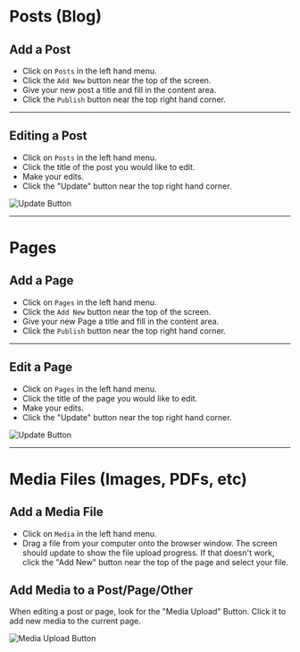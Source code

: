 # Posts (Blog)

## Add a Post

- Click on `Posts` in the left hand menu.
- Click the `Add New` button near the top of the screen.
- Give your new post a title and fill in the content area.
- Click the `Publish` button near the top right hand corner.

---

## Editing a Post

- Click on `Posts` in the left hand menu.
- Click the title of the post you would like to edit.
- Make your edits.
- Click the "Update" button near the top right hand corner.

![Update Button](http://i.imgur.com/CQvDEZi.png)

---

# Pages

## Add a Page

- Click on `Pages` in the left hand menu.
- Click the `Add New` button near the top of the screen.
- Give your new Page a title and fill in the content area.
- Click the `Publish` button near the top right hand corner.

---

## Edit a Page

- Click on `Pages` in the left hand menu.
- Click the title of the page you would like to edit.
- Make your edits.
- Click the "Update" button near the top right hand corner.

![Update Button](http://i.imgur.com/CQvDEZi.png)

---

# Media Files (Images, PDFs, etc)

## Add a Media File

- Click on `Media` in the left hand menu.
- Drag a file from your computer onto the browser window. The screen should update to show the file upload progress. If that doesn't work, click the "Add New" button near the top of the page and select your file.

## Add Media to a Post/Page/Other

When editing a post or page, look for the "Media Upload" Button. Click it to add new media to the current page.

![Media Upload Button](http://i.imgur.com/UHs4ovW.png)
